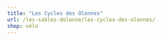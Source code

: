 ```yaml
---
title: "Les Cycles des Olonnes"
url: /les-sables-dolonne/les-cycles-des-olonnes/
shop: vélo
---
```

